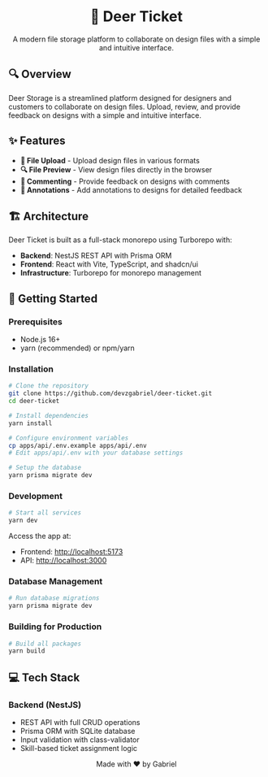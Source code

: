 <div align="center">
  <h1>🦌 Deer Ticket</h1>
  <p>A modern file storage platform to collaborate on design files with a simple and intuitive interface.</p>

</div>

## 🔍 Overview

Deer Storage is a streamlined platform designed for designers and customers to collaborate on design files. Upload, review, and provide feedback on designs with a simple and intuitive interface.

## ✨ Features

- **📂 File Upload** - Upload design files in various formats
- **🔍 File Preview** - View design files directly in the browser
- **💬 Commenting** - Provide feedback on designs with comments
- **📝 Annotations** - Add annotations to designs for detailed feedback

## 🏗️ Architecture

Deer Ticket is built as a full-stack monorepo using Turborepo with:

- **Backend**: NestJS REST API with Prisma ORM
- **Frontend**: React with Vite, TypeScript, and shadcn/ui
- **Infrastructure**: Turborepo for monorepo management

## 🚀 Getting Started

### Prerequisites

- Node.js 16+
- yarn (recommended) or npm/yarn

### Installation

```bash
# Clone the repository
git clone https://github.com/devzgabriel/deer-ticket.git
cd deer-ticket

# Install dependencies
yarn install

# Configure environment variables
cp apps/api/.env.example apps/api/.env
# Edit apps/api/.env with your database settings

# Setup the database
yarn prisma migrate dev
```

### Development

```bash
# Start all services
yarn dev
```

Access the app at:

- Frontend: [http://localhost:5173](http://localhost:5173)
- API: [http://localhost:3000](http://localhost:3000)

### Database Management

```bash
# Run database migrations
yarn prisma migrate dev
```

### Building for Production

```bash
# Build all packages
yarn build
```

## 💻 Tech Stack

### Backend (NestJS)

- REST API with full CRUD operations
- Prisma ORM with SQLite database
- Input validation with class-validator
- Skill-based ticket assignment logic

<div align="center">
  <p>Made with ❤️ by Gabriel</p>
</div>
